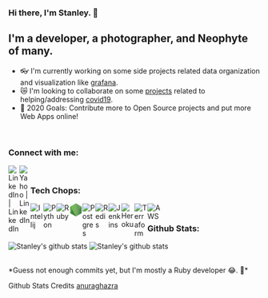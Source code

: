 ### Hi there, I'm Stanley. 👋

## I'm a developer, a photographer, and Neophyte of many. 

- 👓 I'm currently working on some side projects related data organization and visualization like [grafana].
- 😿  I'm looking to collaborate on some [projects] related to helping/addressing [covid19].  
- 🥅 2020 Goals: Contribute more to Open Source projects and put more Web Apps online!
<br/>

### Connect with me:

[<img align="left" alt="LinkedIn | LinkedIn" width="22px" src="https://cdn.jsdelivr.net/npm/simple-icons@v3/icons/linkedin.svg" />][linkedin]
[<img align="left" alt="Yahoo | LinkedIn" width="22px" src="https://user-images.githubusercontent.com/8445726/89438436-67c2f280-d77b-11ea-9b3a-6f0b986bec37.png" />][yahoo]

<br/>

### Tech Chops:
<img align="left" alt="Intellij" width="26px" src="https://user-images.githubusercontent.com/8445726/89436378-bae77600-d778-11ea-9324-98039f05bff4.png" />
<img align="left" alt="Python" width="26px" src="https://user-images.githubusercontent.com/8445726/89437693-7b218e00-d77a-11ea-8e55-6debb0c37647.png" />
<img align="left" alt="Ruby" width="26px" src="https://user-images.githubusercontent.com/8445726/89437625-647b3700-d77a-11ea-8846-4d5de5e29a2a.png" />
<img align="left" alt="Node.js" width="26px" src="https://raw.githubusercontent.com/github/explore/80688e429a7d4ef2fca1e82350fe8e3517d3494d/topics/nodejs/nodejs.png" />
<img align="left" alt="Postgres" width="26px" src="https://user-images.githubusercontent.com/8445726/89437796-9ab8b680-d77a-11ea-8616-f278dc55084d.png" />
<img align="left" alt="Redis" width="26px" src="https://user-images.githubusercontent.com/8445726/89436734-39dcae80-d779-11ea-91fb-a063f4c29178.png" />
<img align="left" alt="Jenkins" width="26px" src="https://user-images.githubusercontent.com/8445726/89437374-10705280-d77a-11ea-98fa-9f0827a7939b.png" />
<img align="left" alt="Heroku" width="26px" src="https://user-images.githubusercontent.com/8445726/89437131-bb344100-d779-11ea-8eb3-903203da7d2a.png" />
<img align="left" alt="Terraform" width="26px" src="https://user-images.githubusercontent.com/8445726/89437515-43b2e180-d77a-11ea-9c77-1d05faf712e8.png" />
<img align="left" alt="AWS" width="26px" src="https://user-images.githubusercontent.com/8445726/89437248-ea4ab280-d779-11ea-80a1-0addb85c60e4.png" />

<br/>

### Github Stats: 
![Stanley's github stats](https://github-readme-stats.vercel.app/api/top-langs/?username=schanjr&theme=radical)
![Stanley's github stats](https://github-readme-stats.vercel.app/api?username=schanjr&show_icons=true&theme=radical)


<br/>
*Guess not enough commits yet, but I'm mostly a Ruby developer 😂. 🚁*

<br/>

Github Stats Credits [anuraghazra](https://github.com/anuraghazra/github-readme-stats)

<!-- ### 📷  Latest Photos -->
<!-- POST-PHOTO-LIST:START -->
<!-- POST-PHOTO-LIST:END -->


[grafana]: https://grafana-monitor.herokuapp.com/d/H7a-pFmRz/covid-19?orgId=1
[covid19]: https://covidtracking.com/
[projects]: https://opensource.com/article/20/3/volunteer-covid19
[linkedin]: https://www.linkedin.com/in/schanjr/
[yahoo]: mailto:revengecape@yahoo.com.hk


